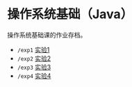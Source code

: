 # 操作系统基础（Java）

操作系统基础课的作业存档。

- `/exp1` [实验1](https://github.com/Charlott2/learning-backup/tree/main/university/operator-system/exp1)
- `/exp2` [实验2](https://github.com/Charlott2/learning-backup/tree/main/university/operator-system/exp2)
- `/exp3` [实验3](https://github.com/Charlott2/learning-backup/tree/main/university/operator-system/exp3)
- `/exp4` [实验4](https://github.com/Charlott2/learning-backup/tree/main/university/operator-system/exp4)
